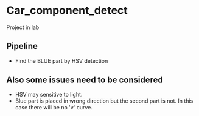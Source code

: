 # Car_component_detect
Project in lab
## Pipeline
- Find the BLUE part by HSV detection
## Also some issues need to be considered
- HSV may sensitive to light.
- Blue part is placed in wrong direction but the second part is not. In this case there will be no 'v' curve.
